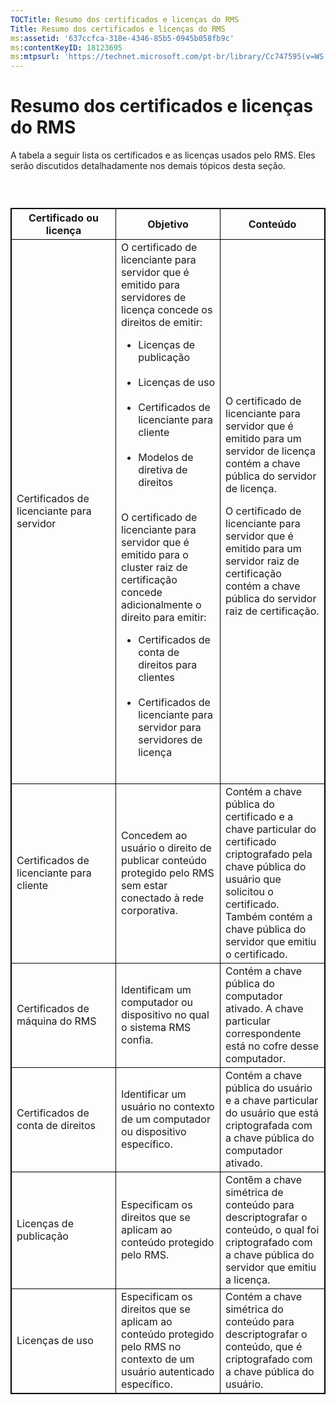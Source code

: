 ```yaml
---
TOCTitle: Resumo dos certificados e licenças do RMS
Title: Resumo dos certificados e licenças do RMS
ms:assetid: '637ccfca-318e-4346-85b5-0945b058fb9c'
ms:contentKeyID: 18123695
ms:mtpsurl: 'https://technet.microsoft.com/pt-br/library/Cc747595(v=WS.10)'
---
```


Resumo dos certificados e licenças do RMS
=========================================

A tabela a seguir lista os certificados e as licenças usados pelo RMS. Eles serão discutidos detalhadamente nos demais tópicos desta seção.

###  

 
<table style="border:1px solid black;">
<colgroup>
<col width="33%" />
<col width="33%" />
<col width="33%" />
</colgroup>
<thead>
<tr class="header">
<th style="border:1px solid black;" >Certificado ou licença</th>
<th style="border:1px solid black;" >Objetivo</th>
<th style="border:1px solid black;" >Conteúdo</th>
</tr>
</thead>
<tbody>
<tr class="odd">
<td style="border:1px solid black;">Certificados de licenciante para servidor</td>
<td style="border:1px solid black;">O certificado de licenciante para servidor que é emitido para servidores de licença concede os direitos de emitir:
<ul>
<li>Licenças de publicação<br />
<br />
</li>
<li>Licenças de uso<br />
<br />
</li>
<li>Certificados de licenciante para cliente<br />
<br />
</li>
<li>Modelos de diretiva de direitos<br />
<br />
</li>
</ul>
O certificado de licenciante para servidor que é emitido para o cluster raiz de certificação concede adicionalmente o direito para emitir:
<ul>
<li>Certificados de conta de direitos para clientes<br />
<br />
</li>
<li>Certificados de licenciante para servidor para servidores de licença<br />
<br />
</li>
</ul></td>
<td style="border:1px solid black;">O certificado de licenciante para servidor que é emitido para um servidor de licença contém a chave pública do servidor de licença.

O certificado de licenciante para servidor que é emitido para um servidor raiz de certificação contém a chave pública do servidor raiz de certificação.</td>
</tr>
<tr class="even">
<td style="border:1px solid black;">Certificados de licenciante para cliente</td>
<td style="border:1px solid black;">Concedem ao usuário o direito de publicar conteúdo protegido pelo RMS sem estar conectado à rede corporativa.</td>
<td style="border:1px solid black;">Contém a chave pública do certificado e a chave particular do certificado criptografado pela chave pública do usuário que solicitou o certificado. Também contém a chave pública do servidor que emitiu o certificado.</td>
</tr>
<tr class="odd">
<td style="border:1px solid black;">Certificados de máquina do RMS</td>
<td style="border:1px solid black;">Identificam um computador ou dispositivo no qual o sistema RMS confia.</td>
<td style="border:1px solid black;">Contém a chave pública do computador ativado. A chave particular correspondente está no cofre desse computador.</td>
</tr>
<tr class="even">
<td style="border:1px solid black;">Certificados de conta de direitos</td>
<td style="border:1px solid black;">Identificar um usuário no contexto de um computador ou dispositivo específico.</td>
<td style="border:1px solid black;">Contém a chave pública do usuário e a chave particular do usuário que está criptografada com a chave pública do computador ativado.</td>
</tr>
<tr class="odd">
<td style="border:1px solid black;">Licenças de publicação</td>
<td style="border:1px solid black;">Especificam os direitos que se aplicam ao conteúdo protegido pelo RMS.</td>
<td style="border:1px solid black;">Contêm a chave simétrica de conteúdo para descriptografar o conteúdo, o qual foi criptografado com a chave pública do servidor que emitiu a licença.</td>
</tr>
<tr class="even">
<td style="border:1px solid black;">Licenças de uso</td>
<td style="border:1px solid black;">Especificam os direitos que se aplicam ao conteúdo protegido pelo RMS no contexto de um usuário autenticado específico.</td>
<td style="border:1px solid black;">Contém a chave simétrica do conteúdo para descriptografar o conteúdo, que é criptografado com a chave pública do usuário.</td>
</tr>
</tbody>
</table>
